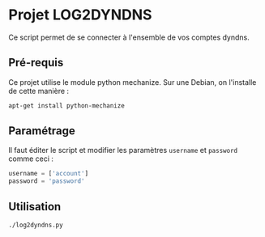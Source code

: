 # Projet LOG2DYNDNS

Ce script permet de se connecter à l'ensemble de vos comptes dyndns.

## Pré-requis
Ce projet utilise le module python mechanize. Sur une Debian, on l'installe de cette manière :
```bash
apt-get install python-mechanize
```

## Paramétrage
Il faut éditer le script et modifier les paramètres ```username``` et ```password``` comme ceci :
```python
username = ['account']
password = 'password'
```

## Utilisation
```bash
./log2dyndns.py
```
